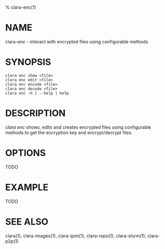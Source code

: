 % clara-enc(1)

# NAME

clara-enc - interact with encrypted files using configurable methods

# SYNOPSIS

    clara enc show <file>
    clara enc edit <file>
    clara enc encode <file>
    clara enc decode <file>
    clara enc -h | --help | help

# DESCRIPTION

*clara enc* shows, edits and creates encrypted files using configurable methods
to get the encryption key and encrypt/decrypt files.

# OPTIONS

TODO

# EXAMPLE

TODO

# SEE ALSO

clara(1), clara-images(1), clara-ipmi(1), clara-repo(1), clara-slurm(1), clara-p2p(1)
